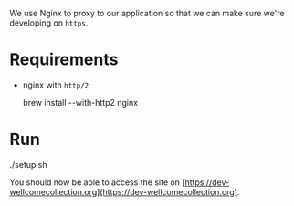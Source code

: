 We use Nginx to proxy to our application so that we can make sure we're developing on `https`.

# Requirements

- nginx with `http/2`

  brew install --with-http2 nginx

# Run

  ./setup.sh

You should now be able to access the site on [https://dev-wellcomecollection.org](https://dev-wellcomecollection.org).
